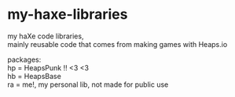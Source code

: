# my-haxe-libraries
my haXe code libraries,  
mainly reusable code that comes from making games with Heaps.io  

packages:  
hp = HeapsPunk !! <3 <3  
hb = HeapsBase  
ra = me!, my personal lib, not made for public use  

